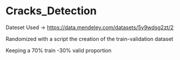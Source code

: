 # Cracks_Detection
 
Dateset Used -> https://data.mendeley.com/datasets/5y9wdsg2zt/2

Randomized with a script the creation of the train-validation dataset

Keeping a 70% train -30% valid proportion